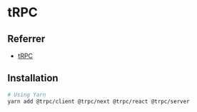 # tRPC

<!--
https://github.com/trpc/trpc/tree/main/examples/next-prisma-starter

https://github.com/nrademacher/invee
-->

## Referrer

- [tRPC](/trpc.md)

## Installation

```sh
# Using Yarn
yarn add @trpc/client @trpc/next @trpc/react @trpc/server
```
